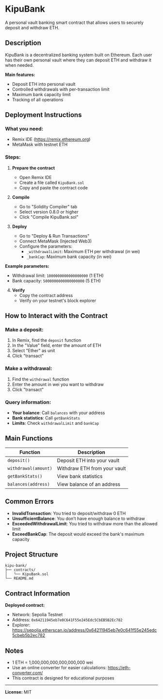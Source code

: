 # KipuBank

A personal vault banking smart contract that allows users to securely deposit and withdraw ETH.

## Description

KipuBank is a decentralized banking system built on Ethereum. Each user has their own personal vault where they can deposit ETH and withdraw it when needed.

**Main features:**
- Deposit ETH into personal vault
- Controlled withdrawals with per-transaction limit
- Maximum bank capacity limit
- Tracking of all operations

## Deployment Instructions

### What you need:
- Remix IDE (https://remix.ethereum.org)
- MetaMask with testnet ETH

### Steps:

1. **Prepare the contract**
   - Open Remix IDE
   - Create a file called `KipuBank.sol`
   - Copy and paste the contract code

2. **Compile**
   - Go to "Solidity Compiler" tab
   - Select version 0.8.0 or higher
   - Click "Compile KipuBank.sol"

3. **Deploy**
   - Go to "Deploy & Run Transactions"
   - Connect MetaMask (Injected Web3)
   - Configure the parameters:
     - `_withdrawalLimit`: Maximum ETH per withdrawal (in wei)
     - `_bankCap`: Maximum bank capacity (in wei)

**Example parameters:**
- Withdrawal limit: `1000000000000000000` (1 ETH)
- Bank capacity: `5000000000000000000` (5 ETH)

4. **Verify**
   - Copy the contract address
   - Verify on your testnet's block explorer

## How to Interact with the Contract

### Make a deposit:
1. In Remix, find the `deposit` function
2. In the "Value" field, enter the amount of ETH
3. Select "Ether" as unit
4. Click "transact"

### Make a withdrawal:
1. Find the `withdrawal` function
2. Enter the amount in wei you want to withdraw
3. Click "transact"

### Query information:
- **Your balance**: Call `balances` with your address
- **Bank statistics**: Call `getBankStats`
- **Limits**: Check `withdrawalLimit` and `bankCap`

## Main Functions

| Function | Description |
|----------|-------------|
| `deposit()` | Deposit ETH into your vault |
| `withdrawal(amount)` | Withdraw ETH from your vault |
| `getBankStats()` | View bank statistics |
| `balances(address)` | View balance of an address |

## Common Errors

- **InvalidTransaction**: You tried to deposit/withdraw 0 ETH
- **UnsufficientBalance**: You don't have enough balance to withdraw
- **ExceededWithdrawalLimit**: You tried to withdraw more than the allowed limit
- **ExceedBankCap**: The deposit would exceed the bank's maximum capacity

## Project Structure

```
kipu-bank/
├── contracts/
│   └── KipuBank.sol
└── README.md
```

## Contract Information

**Deployed contract:**
- Network: Sepolia Testnet
- Address: `0x64211945eb7e0C641F55e245Edc5CbEB5B2Ec782`
- Explorer: https://sepolia.etherscan.io/address/0x64211945eb7e0c641f55e245edc5cbeb5b2ec782

## Notes

- 1 ETH = 1,000,000,000,000,000,000 wei
- Use an online converter for easier calculations: https://eth-converter.com/
- This contract is designed for educational purposes

---

**License:** MIT
